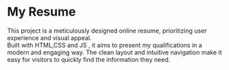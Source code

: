 # My Resume

This project is a meticulously designed online resume, prioritizing user experience and visual appeal.  
Built with HTML,CSS and JS , it aims to present my qualifications in a modern and engaging way.  The clean layout and intuitive navigation make it easy for visitors to quickly find the information they need. 
